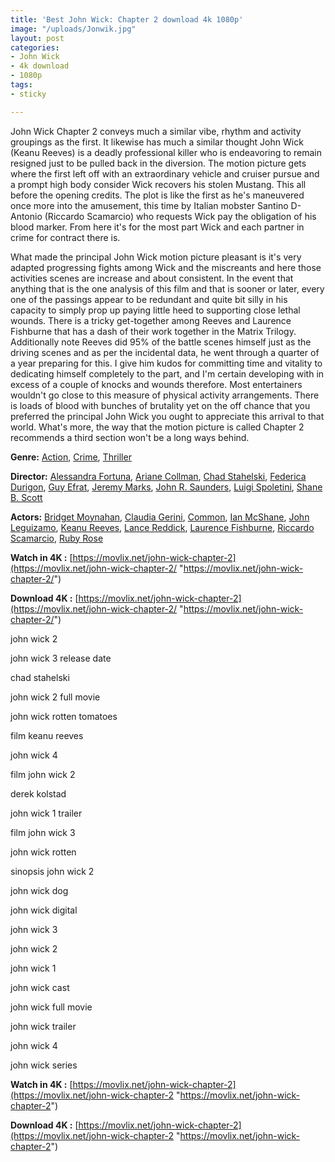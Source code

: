 ```yaml
---
title: 'Best John Wick: Chapter 2 download 4k 1080p'
image: "/uploads/Jonwik.jpg"
layout: post
categories:
- John Wick
- 4k download
- 1080p
tags:
- sticky

---
```

John Wick Chapter 2 conveys much a similar vibe, rhythm and activity groupings as the first. It likewise has much a similar thought John Wick (Keanu Reeves) is a deadly professional killer who is endeavoring to remain resigned just to be pulled back in the diversion. The motion picture gets where the first left off with an extraordinary vehicle and cruiser pursue and a prompt high body consider Wick recovers his stolen Mustang. This all before the opening credits. The plot is like the first as he's maneuvered once more into the amusement, this time by Italian mobster Santino D-Antonio (Riccardo Scamarcio) who requests Wick pay the obligation of his blood marker. From here it's for the most part Wick and each partner in crime for contract there is. 

What made the principal John Wick motion picture pleasant is it's very adapted progressing fights among Wick and the miscreants and here those activities scenes are increase and about consistent. In the event that anything that is the one analysis of this film and that is sooner or later, every one of the passings appear to be redundant and quite bit silly in his capacity to simply prop up paying little heed to supporting close lethal wounds. There is a tricky get-together among Reeves and Laurence Fishburne that has a dash of their work together in the Matrix Trilogy. Additionally note Reeves did 95% of the battle scenes himself just as the driving scenes and as per the incidental data, he went through a quarter of a year preparing for this. I give him kudos for committing time and vitality to dedicating himself completely to the part, and I'm certain developing with in excess of a couple of knocks and wounds therefore. Most entertainers wouldn't go close to this measure of physical activity arrangements. There is loads of blood with bunches of brutality yet on the off chance that you preferred the principal John Wick you ought to appreciate this arrival to that world. What's more, the way that the motion picture is called Chapter 2 recommends a third section won't be a long ways behind.

**Genre:** [Action](https://movlix.net/genre/action/), [Crime](https://movlix.net/genre/crime/), [Thriller](https://movlix.net/genre/thriller/)

**Director:** [Alessandra Fortuna](https://movlix.net/director/alessandra-fortuna/), [Ariane Collman](https://movlix.net/director/ariane-collman/), [Chad Stahelski](https://movlix.net/director/chad-stahelski/), [Federica Durigon](https://movlix.net/director/federica-durigon/), [Guy Efrat](https://movlix.net/director/guy-efrat/), [Jeremy Marks](https://movlix.net/director/jeremy-marks/), [John R. Saunders](https://movlix.net/director/john-r-saunders/), [Luigi Spoletini](https://movlix.net/director/luigi-spoletini/), [Shane B. Scott](https://movlix.net/director/shane-b-scott/)

**Actors:** [Bridget Moynahan](https://movlix.net/stars/bridget-moynahan/), [Claudia Gerini](https://movlix.net/stars/claudia-gerini/), [Common](https://movlix.net/stars/common/), [Ian McShane](https://movlix.net/stars/ian-mcshane/), [John Leguizamo](https://movlix.net/stars/john-leguizamo/), [Keanu Reeves](https://movlix.net/stars/keanu-reeves/), [Lance Reddick](https://movlix.net/stars/lance-reddick/), [Laurence Fishburne](https://movlix.net/stars/laurence-fishburne/), [Riccardo Scamarcio](https://movlix.net/stars/riccardo-scamarcio/), [Ruby Rose](https://movlix.net/stars/ruby-rose/)

**Watch in 4K :** [https://movlix.net/john-wick-chapter-2](https://movlix.net/john-wick-chapter-2/ "https://movlix.net/john-wick-chapter-2/")

**Download 4K :** [https://movlix.net/john-wick-chapter-2](https://movlix.net/john-wick-chapter-2/ "https://movlix.net/john-wick-chapter-2/")

john wick 2

john wick 3 release date

chad stahelski

john wick 2 full movie

john wick rotten tomatoes

film keanu reeves

john wick 4

film john wick 2

derek kolstad

john wick 1 trailer

film john wick 3

john wick rotten

sinopsis john wick 2

john wick dog

john wick digital

john wick 3

john wick 2

john wick 1

john wick cast

john wick full movie

john wick trailer

john wick 4

john wick series

**Watch in 4K :** [https://movlix.net/john-wick-chapter-2](https://movlix.net/john-wick-chapter-2 "https://movlix.net/john-wick-chapter-2")

**Download 4K :** [https://movlix.net/john-wick-chapter-2](https://movlix.net/john-wick-chapter-2 "https://movlix.net/john-wick-chapter-2")